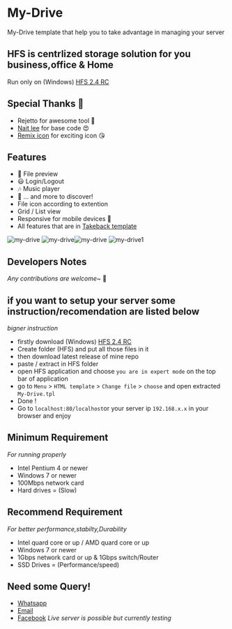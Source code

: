 # My-Drive
My-Drive template that help you to take advantage in managing your server

## HFS is centrlized storage solution for you business,office & Home

Run only on (Windows) [HFS 2.4 RC](https://github.com/rejetto/hfs2/releases)


## Special Thanks 💓

- Rejetto for awesome tool 🤩
- [Nait lee](https://github.com/NaitLee) for base code 😍
- [Remix icon](https://remixicon.com) for exciting icon 😘

## Features
- 🌌 File preview
- 😃 Login/Logout
- 🎶 Music player
- 🥂 ... and more to discover!
- File icon according to extention
- Grid / List view
- Responsive for mobile devices 📱
- All features that are in [Takeback template](https://github.com/NaitLee/Takeback-HFS-Template)

![my-drive](https://user-images.githubusercontent.com/60815808/132946333-b8d14bea-45d5-4a53-9dd8-e64300bd4610.png)
![my-drive](https://user-images.githubusercontent.com/60815808/132946336-284a2eff-1904-4224-aa06-88c482d88ca0.png)![my-drive](https://user-images.githubusercontent.com/60815808/132946522-06517aef-e608-4cff-a883-22c8609ce519.jpg)
![my-drive1](https://user-images.githubusercontent.com/60815808/132946525-b17e040f-9461-44fe-92e6-451129c11000.jpg)



## Developers Notes

*Any contributions are welcome~* 🎉

## if you want to setup your server some instruction/recomendation are listed below 
*bigner instruction*
- firstly download (Windows) [HFS 2.4 RC](https://github.com/rejetto/hfs2/releases)
- Create folder (HFS) and put all those files in it
- then download latest release of mine repo
- paste / extract in HFS folder
- open HFS application and choose `you are in expert mode` on the top bar of application
- go to `Menu` > `HTML template` > `Change file` > `choose` and open extracted `My-Drive.tpl`
- Done !
- Go to `localhost:80/localhost`or your server ip `192.168.x.x` in your browser and enjoy

## Minimum Requirement
*For running properly*
- Intel Pentium 4 or newer
- Windows 7 or newer
- 100Mbps network card
- Hard drives = (Slow)
## Recommend Requirement
*For better performance,stabilty,Durability*
- Intel quard core or up / AMD quard core or up
- Windows 7 or newer
- 1Gbps network card or up & 1Gbps switch/Router
- SSD Drives = (Performance/speed)
## Need some Query!
- [Whatsapp](https://wa.link/r2dhrv)
- [Email](mailto:fahadgujjar4994@gmail.com)
- [Facebook](https://www.facebook.com/fahadgujjar.15090/)
*Live server is possible but currently testing*
